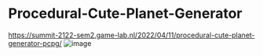 # Procedural-Cute-Planet-Generator

https://summit-2122-sem2.game-lab.nl/2022/04/11/procedural-cute-planet-generator-pcpg/
![image](https://github.com/Omega-The-III/Procedural-Cute-Planet-Generator/blob/main/Procedural%20Cute%20Planet%20Generator(PCPG)/PlanetGif.gif)
